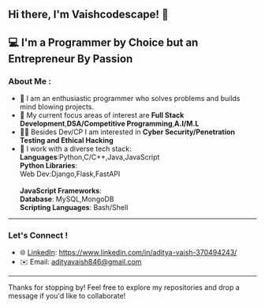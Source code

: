 ## Hi there, I'm Vaishcodescape! 👋
💻 **I'm a Programmer by Choice but an Entrepreneur By Passion**
---
### About Me :
- 🌟 I am an enthusiastic programmer who solves problems and builds mind blowing projects.
- 🚀 My current focus areas of interest are **Full Stack Development**,**DSA/Competitive Programming**,**A.I/M.L**
- 🥷🏻 Besides Dev/CP I am interested in **Cyber Security/Penetration Testing and Ethical Hacking**
- 🧰 I work with a diverse tech stack:   
  **Languages**:Python,C/C++,Java,JavaScript<br>
  **Python Libraries**:<br>
  Web Dev:Django,Flask,FastAPI <br><br>
  **JavaScript Frameworks**:<br>
  **Database**: MySQL,MongoDB<br>
  **Scripting Languages**: Bash/Shell<br>
---

### Let's Connect !

- 🌐 [LinkedIn](#): https://www.linkedin.com/in/aditya-vaish-370494243/
- ✉️ Email: adityavaish846@gmail.com  
---
Thanks for stopping by! Feel free to explore my repositories and drop a message if you'd like to collaborate!
